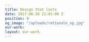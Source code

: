 ```yaml
---
title: Design that lasts
date: 2017-06-28 21:01:00 Z
position: 0
og_image: "/uploads/rationale_og.jpg"
our-work: 
layout: our-work
---
```


